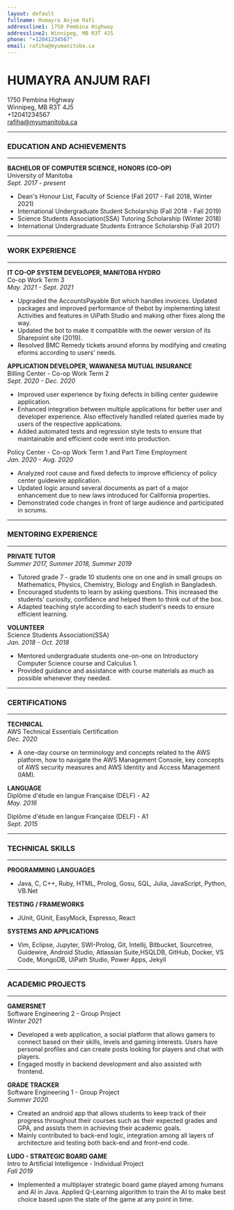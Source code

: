 ```yaml
---
layout: default
fullname: Humayra Anjum Rafi
addressline1: 1750 Pembina Highway
addressline2: Winnipeg, MB R3T 4J5
phone: "+12041234567"
email: rafiha@myumanitoba.ca
---
```


# **HUMAYRA ANJUM RAFI**

1750 Pembina Highway  
Winnipeg, MB R3T 4J5  
+12041234567  
rafiha@myumanitoba.ca  

* * *

### EDUCATION AND ACHIEVEMENTS

* * *

**BACHELOR OF COMPUTER SCIENCE, HONORS (CO-OP)**  
University of Manitoba  
_Sept. 2017 - present_

* Dean's Honour List, Faculty of Science (Fall 2017 - Fall 2018, Winter 2021)
* International Undergraduate Student Scholarship (Fall 2018 - Fall 2019)
* Science Students Association(SSA) Tutoring Scholarship (Winter 2018)
* International Undergraduate Students Entrance Scholarship (Fall 2017)

* * *

### WORK EXPERIENCE

* * *

**IT CO-OP SYSTEM DEVELOPER, MANITOBA HYDRO**  
Co-op Work Term 3  
_May. 2021 - Sept. 2021_

* Upgraded the AccountsPayable Bot which handles invoices. Updated packages and improved performance of thebot by implementing latest Activities and features in UiPath Studio and making other fixes along the way.
* Updated the bot to make it compatible with the newer version of its Sharepoint site (2019).
* Resolved BMC Remedy tickets around eforms by modifying and creating eforms according to users' needs.  

**APPLICATION DEVELOPER, WAWANESA MUTUAL INSURANCE**  
Billing Center - Co-op Work Term 2  
_Sept. 2020 - Dec. 2020_

* Improved user experience by fixing defects in billing center guidewire application.
* Enhanced integration between multiple applications for better user and developer experience. Also effectively handled related queries made by users of the respective applications.
* Added automated tests and regression style tests to ensure that maintainable and efficient code went into production.  

Policy Center - Co-op Work Term 1 and Part Time Employment  
_Jan. 2020 - Aug. 2020_

* Analyzed root cause and fixed defects to improve efficiency of policy center guidewire application.
* Updated logic around several documents as part of a major enhancement due to new laws introduced for California properties.
* Demonstrated code changes in front of large audience and participated in scrums.

* * *

### MENTORING EXPERIENCE

* * *

**PRIVATE TUTOR**  
_Summer 2017, Summer 2018, Summer 2019_  

* Tutored grade 7 - grade 10 students one on one and in small groups on Mathematics, Physics, Chemistry, Biology and English in Bangladesh.
* Encouraged students to learn by asking questions. This increased the students' curiosity, confidence and helped them to think out of the box.
* Adapted teaching style according to each student's needs to ensure efficient learning.  

**VOLUNTEER**  
Science Students Association(SSA)  
_Jan. 2018 - Oct. 2018_  

* Mentored undergraduate students one-on-one on Introductory Computer Science course and Calculus 1.
* Provided guidance and assistance with course materials as much as possible whenever they needed.

* * *

### CERTIFICATIONS

* * *

**TECHNICAL**  
AWS Technical Essentials Certification  
_Dec. 2020_

* A one-day course on terminology and concepts related to the AWS platform, how to navigate the AWS Management Console, key concepts of AWS security measures and AWS Identity and Access Management (IAM).

**LANGUAGE**  
Diplôme d'étude en langue Française (DELF) - A2  
_May. 2016_  

Diplôme d'étude en langue Française (DELF) - A1  
_Sept. 2015_

* * *

### TECHNICAL SKILLS

* * *

**PROGRAMMING LANGUAGES**

* Java, C, C++, Ruby, HTML, Prolog, Gosu, SQL, Julia, JavaScript, Python, VB.Net  

**TESTING / FRAMEWORKS**

* JUnit, GUnit, EasyMock, Espresso, React

**SYSTEMS AND APPLICATIONS**

* Vim, Eclipse, Jupyter, SWI-Prolog, Git, Intellij, Bitbucket, Sourcetree, Guidewire, Android Studio, Atlassian Suite,HSQLDB, GitHub, Docker, VS Code, MongoDB, UiPath Studio, Power Apps, Jekyll

* * *

### ACADEMIC PROJECTS

* * *

**GAMERSNET**  
Software Engineering 2 - Group Project  
_Winter 2021_

* Developed a web application, a social platform that allows gamers to connect based on their skills, levels and gaming interests. Users have personal profiles and can create posts looking for players and chat with players.
* Engaged mostly in backend development and also assisted with frontend.

**GRADE TRACKER**  
Software Engineering 1 - Group Project  
_Summer 2020_

* Created an android app that allows students to keep track of their progress throughout their courses such as their expected grades and GPA, and assists them in achieving their academic goals.
* Mainly contributed to back-end logic, integration among all layers of architecture and testing both back-end and front-end code.

**LUDO - STRATEGIC BOARD GAME**  
Intro to Artificial Intelligence - Individual Project  
_Fall 2019_

* Implemented a multiplayer strategic board game played among humans and AI in Java. Applied Q-Learning algorithm to train the AI to make best choice based upon the state of the game at any point in time.  
